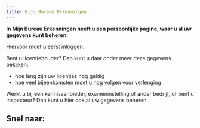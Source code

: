 ```yaml
---
title: Mijn Bureau Erkenningen
---
```

**In Mijn Bureau Erkenningen heeft u een persoonlijke pagina, waar u al uw gegevens kunt beheren.**

Hiervoor moet u eerst [inloggen](/mijn-bureau-erkenningen/inloggen). 

Bent u licentiehouder? Dan kunt u daar onder meer deze gegevens bekijken: 

* hoe lang zijn uw licenties nog geldig
* hoe veel bijeenkomsten moet u nog volgen voor verlenging

Werkt u bij een kennisaanbieder, exameninstelling of ander bedrijf, of bent u inspecteur? Dan kunt u hier ook al uw gegevens beheren.

## Snel naar:

<link-container>
<link-button link='{"name": "Inloggen","url": "mijn-bureau-erkenningen/inloggen"}'></link-button>
<link-button link='{"name": "Inloggevens kwijt","url": "/mijn-bureau-erkenningen/inloggevens-kwijt"}'></link-button>
<link-button link='{"name": "Duplicaat pas aanvragen","url": "/mijn-bureau-erkenningen/duplicaat-pas-aanvragen"}'></link-button>
</link-container>
